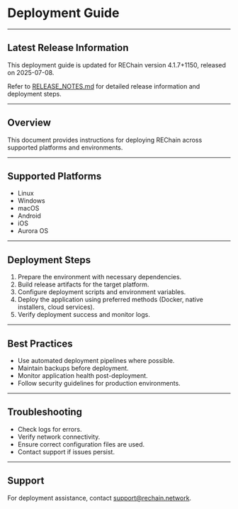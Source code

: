 # Deployment Guide

---

## Latest Release Information

This deployment guide is updated for REChain version 4.1.7+1150, released on 2025-07-08.

Refer to [RELEASE_NOTES.md](./RELEASE_NOTES.md) for detailed release information and deployment steps.

---

## Overview

This document provides instructions for deploying REChain across supported platforms and environments.

---

## Supported Platforms

- Linux
- Windows
- macOS
- Android
- iOS
- Aurora OS

---

## Deployment Steps

1. Prepare the environment with necessary dependencies.
2. Build release artifacts for the target platform.
3. Configure deployment scripts and environment variables.
4. Deploy the application using preferred methods (Docker, native installers, cloud services).
5. Verify deployment success and monitor logs.

---

## Best Practices

- Use automated deployment pipelines where possible.
- Maintain backups before deployment.
- Monitor application health post-deployment.
- Follow security guidelines for production environments.

---

## Troubleshooting

- Check logs for errors.
- Verify network connectivity.
- Ensure correct configuration files are used.
- Contact support if issues persist.

---

## Support

For deployment assistance, contact support@rechain.network.
